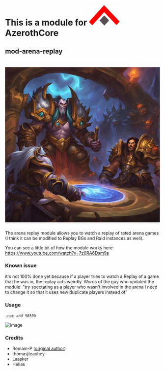 # This is a module for ![logo](https://raw.githubusercontent.com/azerothcore/azerothcore.github.io/master/images/logo-github.png) AzerothCore

## mod-arena-replay

# ![mod-arena-replay](https://github.com/azerothcore/mod-arena-replay/blob/main/icon.png?raw=true)

The arena replay module allows you to watch a replay of rated arena games (I think it can be modified to Replay BGs and Raid instances as well).

You can see a little bit of how the module works here:
https://www.youtube.com/watch?v=7z0RA6Dsm9s

### Known issue

it's not 100% done yet because if a player tries to watch a Replay of a game that he was in, the replay acts weirdly. Words of the guy who updated the module:
"try spectating as a player who wasn't involved in the arena
I need to change it so that it uses new duplicate players instead of"

### Usage

`.npc add 98500`

![image](https://github.com/user-attachments/assets/221b2304-218e-4a7b-a7c3-0cf07388319d)


### Credits

- Romain-P ([original author](https://gist.github.com/Romain-P/069749c3acced35f4b0ae6841cb94e79))
- thomasjteachey
- Laasker
- Helias
